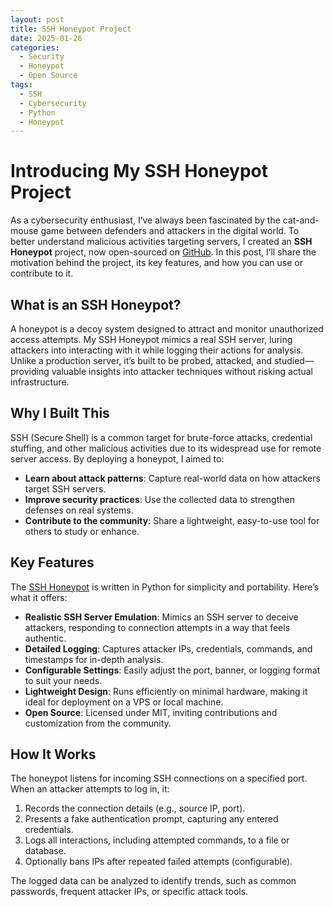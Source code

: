 ```yaml
---
layout: post
title: SSH Honeypot Project
date: 2025-01-26
categories:
  - Security
  - Honeypot
  - Open Source
tags:
  - SSH
  - Cybersecurity
  - Python
  - Honeypot
---
```

  # Introducing My SSH Honeypot Project

  As a cybersecurity enthusiast, I’ve always been fascinated by the cat-and-mouse game between defenders and attackers in the digital world. To better understand malicious activities targeting servers, I created an **SSH Honeypot** project, now open-sourced on [GitHub](https://github.com/kw-soft/SSH-honeypot). In this post, I’ll share the motivation behind the project, its key features, and how you can use or contribute to it.

  ## What is an SSH Honeypot?

  A honeypot is a decoy system designed to attract and monitor unauthorized access attempts. My SSH Honeypot mimics a real SSH server, luring attackers into interacting with it while logging their actions for analysis. Unlike a production server, it’s built to be probed, attacked, and studied—providing valuable insights into attacker techniques without risking actual infrastructure.

  ## Why I Built This

  SSH (Secure Shell) is a common target for brute-force attacks, credential stuffing, and other malicious activities due to its widespread use for remote server access. By deploying a honeypot, I aimed to:
  - **Learn about attack patterns**: Capture real-world data on how attackers target SSH servers.
  - **Improve security practices**: Use the collected data to strengthen defenses on real systems.
  - **Contribute to the community**: Share a lightweight, easy-to-use tool for others to study or enhance.

  ## Key Features

  The [SSH Honeypot](https://github.com/kw-soft/SSH-honeypot) is written in Python for simplicity and portability. Here’s what it offers:

  - **Realistic SSH Server Emulation**: Mimics an SSH server to deceive attackers, responding to connection attempts in a way that feels authentic.
  - **Detailed Logging**: Captures attacker IPs, credentials, commands, and timestamps for in-depth analysis.
  - **Configurable Settings**: Easily adjust the port, banner, or logging format to suit your needs.
  - **Lightweight Design**: Runs efficiently on minimal hardware, making it ideal for deployment on a VPS or local machine.
  - **Open Source**: Licensed under MIT, inviting contributions and customization from the community.

  ## How It Works

  The honeypot listens for incoming SSH connections on a specified port. When an attacker attempts to log in, it:
  1. Records the connection details (e.g., source IP, port).
  2. Presents a fake authentication prompt, capturing any entered credentials.
  3. Logs all interactions, including attempted commands, to a file or database.
  4. Optionally bans IPs after repeated failed attempts (configurable).

  The logged data can be analyzed to identify trends, such as common passwords, frequent attacker IPs, or specific attack tools.

  